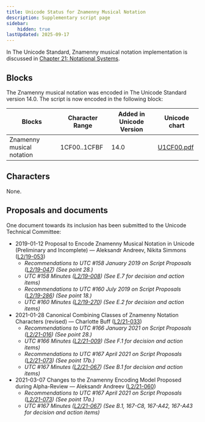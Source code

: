 ```yaml
---
title: Unicode Status for Znamenny Musical Notation
description: Supplementary script page
sidebar:
    hidden: true
lastUpdated: 2025-09-17
---
```


In The Unicode Standard, Znamenny musical notation implementation is discussed in [Chapter 21: Notational Systems](https://www.unicode.org/versions/latest/core-spec/chapter-21/#G35157).

## Blocks

The Znamenny musical notation was encoded in The Unicode Standard version 14.0. The script is now encoded in the following block:

| Blocks | Character Range | Added in Unicode Version | Unicode chart |
| ------ | --------------- | ------------------------ | ------------- |
| Znamenny musical notation | 1CF00..1CFBF | 14.0 | [U1CF00.pdf](http://www.unicode.org/charts/PDF/U1CF00.pdf) |

## Characters

None.

## Proposals and documents

One document towards its inclusion has been submitted to the Unicode Technical Committee:
- 2019-01-12 Proposal to Encode Znamenny Musical Notation in Unicode (Preliminary and Incomplete) — Aleksandr Andreev, Nikita Simmons ([L2/19-053](http://www.unicode.org/cgi-bin/GetMatchingDocs.pl?L2/19-053))
  - _Recommendations to UTC #158 January 2019 on Script Proposals ([L2/19-047](https://www.unicode.org/L2/L2019/19047-script-adhoc-recs.pdf)) (See point 28.)_
  - _UTC #158 Minutes ([L2/19-008](https://www.unicode.org/L2/L2019/19008.htm)) (See E.7 for decision and action items)_
  - _Recommendations to UTC #160 July 2019 on Script Proposals ([L2/19-286](https://www.unicode.org/L2/L2019/19286-script-recs.pdf)) (See point 18.)_
  - _UTC #160 Minutes ([L2/19-270](https://www.unicode.org/L2/L2019/19270.htm)) (See E.2 for decision and action items)_
- 2021-01-28 Canonical Combining Classes of Znamenny Notation Characters (revised) — Charlotte Buff ([L2/21-033](http://www.unicode.org/cgi-bin/GetMatchingDocs.pl?L2/21-033))
  - _Recommendations to UTC #166 January 2021 on Script Proposals ([L2/21-016](https://www.unicode.org/L2/L2021/21016r-script-adhoc-rept.pdf)) (See point 28.)_
  - _UTC #166 Minutes ([L2/21-009](https://www.unicode.org/L2/L2021/21009.htm)) (See F.1 for decision and action items)_
  - _Recommendations to UTC #167 April 2021 on Script Proposals ([L2/21-073](http://www.unicode.org/L2/L2021/21073-script-adhoc-rept.pdf)) (See point 17b.)_
  - _UTC #167 Minutes ([L2/21-067](https://www.unicode.org/L2/L2021/21066.htm)) (See B.1 for decision and action items)_
- 2021-03-07 Changes to the Znamenny Encoding Model Proposed during Alpha-Review — Aleksandr Andreev ([L2/21-060](http://www.unicode.org/cgi-bin/GetMatchingDocs.pl?L2/21-060))
  - _Recommendations to UTC #167 April 2021 on Script Proposals ([L2/21-073](http://www.unicode.org/L2/L2021/21073-script-adhoc-rept.pdf)) (See point 17a.)_
  - _UTC #167 Minutes ([L2/21-067](https://www.unicode.org/L2/L2021/21066.htm)) (See B.1, 167-C8, 167-A42, 167-A43 for decision and action items)_

